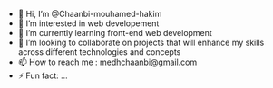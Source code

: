 - 👋 Hi, I’m @Chaanbi-mouhamed-hakim
- 👀 I’m interested in web developement
- 🌱 I’m currently learning front-end web development
- 💞️ I’m looking to collaborate on projects that will enhance my skills across different technologies and concepts
- 📫 How to reach me : medhchaanbi@gmail.com
- ⚡ Fun fact: ...
